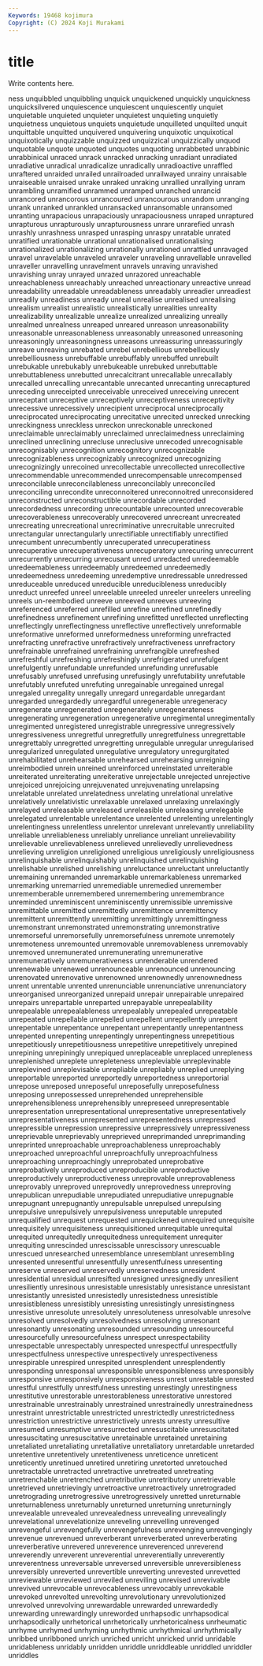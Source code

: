 ```yaml
---
Keywords: 19468 kojimura
Copyright: (C) 2024 Koji Murakami
---
```


# title

Write contents here.



ness
unquibbled unquibbling unquick unquickened unquickly unquickness unquicksilvered unquiescence unquiescent unquiescently
unquiet unquietable unquieted unquieter unquietest unquieting unquietly unquietness unquietous unquiets
unquietude unquilleted unquilted unquit unquittable unquitted unquivered unquivering unquixotic unquixotical
unquixotically unquizzable unquizzed unquizzical unquizzically unquod unquotable unquote unquoted unquotes
unquoting unrabbeted unrabbinic unrabbinical unraced unrack unracked unracking unradiant unradiated
unradiative unradical unradicalize unradically unradioactive unraffled unraftered unraided unrailed unrailroaded
unrailwayed unrainy unraisable unraiseable unraised unrake unraked unraking unrallied unrallying
unram unrambling unramified unrammed unramped unranched unrancid unrancored unrancorous unrancoured
unrancourous unrandom unranging unrank unranked unrankled unransacked unransomable unransomed unranting
unrapacious unrapaciously unrapaciousness unraped unraptured unrapturous unrapturously unrapturousness unrare unrarefied
unrash unrashly unrashness unrasped unrasping unraspy unratable unrated unratified unrationable
unrational unrationalised unrationalising unrationalized unrationalizing unrationally unrationed unrattled unravaged unravel
unravelable unraveled unraveler unraveling unravellable unravelled unraveller unravelling unravelment unravels
unraving unravished unravishing unray unrayed unrazed unrazored unreachable unreachableness unreachably
unreached unreactionary unreactive unread unreadability unreadable unreadableness unreadably unreadier unreadiest
unreadily unreadiness unready unreal unrealise unrealised unrealising unrealism unrealist unrealistic
unrealistically unrealities unreality unrealizability unrealizable unrealize unrealized unrealizing unreally unrealmed
unrealness unreaped unreared unreason unreasonability unreasonable unreasonableness unreasonably unreasoned unreasoning
unreasoningly unreasoningness unreasons unreassuring unreassuringly unreave unreaving unrebated unrebel unrebellious
unrebelliously unrebelliousness unrebuffable unrebuffably unrebuffed unrebuilt unrebukable unrebukably unrebukeable unrebuked
unrebuttable unrebuttableness unrebutted unrecalcitrant unrecallable unrecallably unrecalled unrecalling unrecantable unrecanted
unrecanting unrecaptured unreceding unreceipted unreceivable unreceived unreceiving unrecent unreceptant unreceptive
unreceptively unreceptiveness unreceptivity unrecessive unrecessively unrecipient unreciprocal unreciprocally unreciprocated unreciprocating
unrecitative unrecited unrecked unrecking unreckingness unreckless unreckon unreckonable unreckoned unreclaimable
unreclaimably unreclaimed unreclaimedness unreclaiming unreclined unreclining unrecluse unreclusive unrecoded unrecognisable
unrecognisably unrecognition unrecognitory unrecognizable unrecognizableness unrecognizably unrecognized unrecognizing unrecognizingly unrecoined
unrecollectable unrecollected unrecollective unrecommendable unrecommended unrecompensable unrecompensed unreconcilable unreconcilableness unreconcilably
unreconciled unreconciling unrecondite unreconnoitered unreconnoitred unreconsidered unreconstructed unreconstructible unrecordable unrecorded
unrecordedness unrecording unrecountable unrecounted unrecoverable unrecoverableness unrecoverably unrecovered unrecreant unrecreated
unrecreating unrecreational unrecriminative unrecruitable unrecruited unrectangular unrectangularly unrectifiable unrectifiably unrectified
unrecumbent unrecumbently unrecuperated unrecuperatiness unrecuperative unrecuperativeness unrecuperatory unrecuring unrecurrent unrecurrently
unrecurring unrecusant unred unredacted unredeemable unredeemableness unredeemably unredeemed unredeemedly unredeemedness
unredeeming unredemptive unredressable unredressed unreduceable unreduced unreducible unreducibleness unreducibly unreduct
unreefed unreel unreelable unreeled unreeler unreelers unreeling unreels un-reembodied unreeve
unreeved unreeves unreeving unreferenced unreferred unrefilled unrefine unrefined unrefinedly unrefinedness
unrefinement unrefining unrefitted unreflected unreflecting unreflectingly unreflectingness unreflective unreflectively unreformable
unreformative unreformed unreformedness unreforming unrefracted unrefracting unrefractive unrefractively unrefractiveness unrefractory
unrefrainable unrefrained unrefraining unrefrangible unrefreshed unrefreshful unrefreshing unrefreshingly unrefrigerated unrefulgent
unrefulgently unrefundable unrefunded unrefunding unrefusable unrefusably unrefused unrefusing unrefusingly unrefutability
unrefutable unrefutably unrefuted unrefuting unregainable unregained unregal unregaled unregality unregally
unregard unregardable unregardant unregarded unregardedly unregardful unregenerable unregeneracy unregenerate unregenerated
unregenerately unregenerateness unregenerating unregeneration unregenerative unregimental unregimentally unregimented unregistered unregistrable
unregressive unregressively unregressiveness unregretful unregretfully unregretfulness unregrettable unregrettably unregretted unregretting
unregulable unregular unregularised unregularized unregulated unregulative unregulatory unregurgitated unrehabilitated unrehearsable
unrehearsed unrehearsing unreigning unreimbodied unrein unreined unreinforced unreinstated unreiterable unreiterated
unreiterating unreiterative unrejectable unrejected unrejective unrejoiced unrejoicing unrejuvenated unrejuvenating unrelapsing
unrelatable unrelated unrelatedness unrelating unrelational unrelative unrelatively unrelativistic unrelaxable unrelaxed
unrelaxing unrelaxingly unrelayed unreleasable unreleased unreleasible unreleasing unrelegable unrelegated unrelentable
unrelentance unrelented unrelenting unrelentingly unrelentingness unrelentless unrelentor unrelevant unrelevantly unreliability
unreliable unreliableness unreliably unreliance unreliant unrelievability unrelievable unrelievableness unrelieved unrelievedly
unrelievedness unrelieving unreligion unreligioned unreligious unreligiously unreligiousness unrelinquishable unrelinquishably unrelinquished
unrelinquishing unrelishable unrelished unrelishing unreluctance unreluctant unreluctantly unremaining unremanded unremarkable
unremarkableness unremarked unremarking unremarried unremediable unremedied unremember unrememberable unremembered unremembering
unremembrance unreminded unreminiscent unreminiscently unremissible unremissive unremittable unremitted unremittedly unremittence
unremittency unremittent unremittently unremitting unremittingly unremittingness unremonstrant unremonstrated unremonstrating unremonstrative
unremorseful unremorsefully unremorsefulness unremote unremotely unremoteness unremounted unremovable unremovableness unremovably
unremoved unremunerated unremunerating unremunerative unremuneratively unremunerativeness unrenderable unrendered unrenewable unrenewed
unrenounceable unrenounced unrenouncing unrenovated unrenovative unrenowned unrenownedly unrenownedness unrent unrentable
unrented unrenunciable unrenunciative unrenunciatory unreorganised unreorganized unrepaid unrepair unrepairable unrepaired
unrepairs unrepartable unreparted unrepayable unrepealability unrepealable unrepealableness unrepealably unrepealed unrepeatable
unrepeated unrepellable unrepelled unrepellent unrepellently unrepent unrepentable unrepentance unrepentant unrepentantly
unrepentantness unrepented unrepenting unrepentingly unrepentingness unrepetitious unrepetitiously unrepetitiousness unrepetitive unrepetitively
unrepined unrepining unrepiningly unrepiqued unreplaceable unreplaced unrepleness unreplenished unreplete unrepleteness
unrepleviable unreplevinable unreplevined unreplevisable unrepliable unrepliably unreplied unreplying unreportable unreported
unreportedly unreportedness unreportorial unrepose unreposed unreposeful unreposefully unreposefulness unreposing unrepossessed
unreprehended unreprehensible unreprehensibleness unreprehensibly unrepreseed unrepresentable unrepresentation unrepresentational unrepresentative unrepresentatively
unrepresentativeness unrepresented unrepresentedness unrepressed unrepressible unrepression unrepressive unrepressively unrepressiveness unreprievable
unreprievably unreprieved unreprimanded unreprimanding unreprinted unreproachable unreproachableness unreproachably unreproached unreproachful
unreproachfully unreproachfulness unreproaching unreproachingly unreprobated unreprobative unreprobatively unreproduced unreproducible unreproductive
unreproductively unreproductiveness unreprovable unreprovableness unreprovably unreproved unreprovedly unreprovedness unreproving unrepublican
unrepudiable unrepudiated unrepudiative unrepugnable unrepugnant unrepugnantly unrepulsable unrepulsed unrepulsing unrepulsive
unrepulsively unrepulsiveness unreputable unreputed unrequalified unrequest unrequested unrequickened unrequired unrequisite
unrequisitely unrequisiteness unrequisitioned unrequitable unrequital unrequited unrequitedly unrequitedness unrequitement unrequiter
unrequiting unrescinded unrescissable unrescissory unrescuable unrescued unresearched unresemblance unresemblant unresembling
unresented unresentful unresentfully unresentfulness unresenting unreserve unreserved unreservedly unreservedness unresident
unresidential unresidual unresifted unresigned unresignedly unresilient unresiliently unresinous unresistable unresistably
unresistance unresistant unresistantly unresisted unresistedly unresistedness unresistible unresistibleness unresistibly unresisting
unresistingly unresistingness unresistive unresolute unresolutely unresoluteness unresolvable unresolve unresolved unresolvedly
unresolvedness unresolving unresonant unresonantly unresonating unresounded unresounding unresourceful unresourcefully unresourcefulness
unrespect unrespectability unrespectable unrespectably unrespected unrespectful unrespectfully unrespectfulness unrespective unrespectively
unrespectiveness unrespirable unrespired unrespited unresplendent unresplendently unresponding unresponsal unresponsible unresponsibleness
unresponsibly unresponsive unresponsively unresponsiveness unrest unrestable unrested unrestful unrestfully unrestfulness
unresting unrestingly unrestingness unrestitutive unrestorable unrestorableness unrestorative unrestored unrestrainable unrestrainably
unrestrained unrestrainedly unrestrainedness unrestraint unrestrictable unrestricted unrestrictedly unrestrictedness unrestriction unrestrictive
unrestrictively unrests unresty unresultive unresumed unresumptive unresurrected unresuscitable unresuscitated unresuscitating
unresuscitative unretainable unretained unretaining unretaliated unretaliating unretaliative unretaliatory unretardable unretarded
unretentive unretentively unretentiveness unreticence unreticent unreticently unretinued unretired unretiring unretorted
unretouched unretractable unretracted unretractive unretreated unretreating unretrenchable unretrenched unretributive unretributory
unretrievable unretrieved unretrievingly unretroactive unretroactively unretrograded unretrograding unretrogressive unretrogressively unretted
unreturnable unreturnableness unreturnably unreturned unreturning unreturningly unrevealable unrevealed unrevealedness unrevealing
unrevealingly unrevelational unrevelationize unreveling unrevelling unrevenged unrevengeful unrevengefully unrevengefulness unrevenging
unrevengingly unrevenue unrevenued unreverberant unreverberated unreverberating unreverberative unrevered unreverence unreverenced
unreverend unreverendly unreverent unreverential unreverentially unreverently unreverentness unreversable unreversed unreversible
unreversibleness unreversibly unreverted unrevertible unreverting unrevested unrevetted unreviewable unreviewed unreviled
unreviling unrevised unrevivable unrevived unrevocable unrevocableness unrevocably unrevokable unrevoked unrevolted
unrevolting unrevolutionary unrevolutionized unrevolved unrevolving unrewardable unrewarded unrewardedly unrewarding unrewardingly
unreworded unrhapsodic unrhapsodical unrhapsodically unrhetorical unrhetorically unrhetoricalness unrheumatic unrhyme unrhymed
unrhyming unrhythmic unrhythmical unrhythmically unribbed unribboned unrich unriched unricht unricked
unrid unridable unridableness unridably unridden unriddle unriddleable unriddled unriddler unriddles
